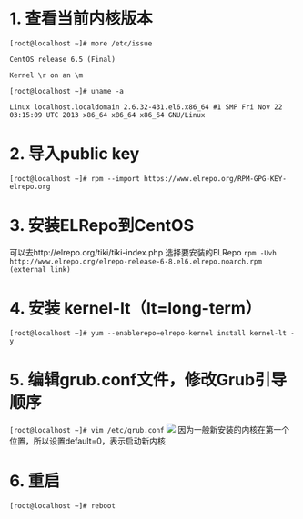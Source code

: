 # 1. 查看当前内核版本
```[root@localhost ~]# more /etc/issue```

```CentOS release 6.5 (Final)```

```Kernel \r on an \m```

```[root@localhost ~]# uname -a```

```Linux localhost.localdomain 2.6.32-431.el6.x86_64 #1 SMP Fri Nov 22 03:15:09 UTC 2013 x86_64 x86_64 x86_64 GNU/Linux```

# 2. 导入public key
```[root@localhost ~]# rpm --import https://www.elrepo.org/RPM-GPG-KEY-elrepo.org```
# 3. 安装ELRepo到CentOS
可以去http://elrepo.org/tiki/tiki-index.php 选择要安装的ELRepo 
```rpm -Uvh http://www.elrepo.org/elrepo-release-6-8.el6.elrepo.noarch.rpm (external link)```
# 4. 安装 kernel-lt（lt=long-term）
```[root@localhost ~]# yum --enablerepo=elrepo-kernel install kernel-lt -y```
# 5. 编辑grub.conf文件，修改Grub引导顺序
```[root@localhost ~]# vim /etc/grub.conf```
![](http://img.blog.csdn.net/20170428131449682?watermark/2/text/aHR0cDovL2Jsb2cuY3Nkbi5uZXQvamVmZmxlbw==/font/5a6L5L2T/fontsize/400/fill/I0JBQkFCMA==/dissolve/70/gravity/SouthEast)
因为一般新安装的内核在第一个位置，所以设置default=0，表示启动新内核
# 6. 重启
```[root@localhost ~]# reboot```

